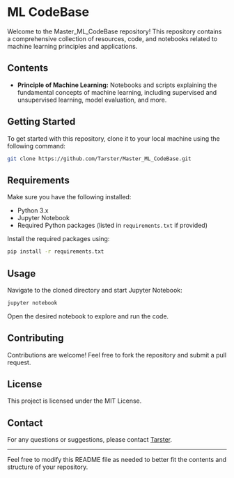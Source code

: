 # ML CodeBase

Welcome to the Master_ML_CodeBase repository! This repository contains a comprehensive collection of resources, code, and notebooks related to machine learning principles and applications.

## Contents

- **Principle of Machine Learning:** Notebooks and scripts explaining the fundamental concepts of machine learning, including supervised and unsupervised learning, model evaluation, and more.

## Getting Started

To get started with this repository, clone it to your local machine using the following command:

```bash
git clone https://github.com/Tarster/Master_ML_CodeBase.git
```

## Requirements

Make sure you have the following installed:
- Python 3.x
- Jupyter Notebook
- Required Python packages (listed in `requirements.txt` if provided)

Install the required packages using:

```bash
pip install -r requirements.txt
```

## Usage

Navigate to the cloned directory and start Jupyter Notebook:

```bash
jupyter notebook
```

Open the desired notebook to explore and run the code.

## Contributing

Contributions are welcome! Feel free to fork the repository and submit a pull request.

## License

This project is licensed under the MIT License.

## Contact

For any questions or suggestions, please contact [Tarster](https://github.com/Tarster).

---

Feel free to modify this README file as needed to better fit the contents and structure of your repository.
